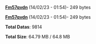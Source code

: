 [**Fm57qvdn**](/data/Fm57qvdn.txt) (14/02/23 - 01:54)- 249 bytes

[**Fm57qvdn**](/data/Fm57qvdn.txt) (14/02/23 - 01:54)- 249 bytes

**Total Datas**: 9814

**Total Size**: 64.79 MB / 64.8 MB